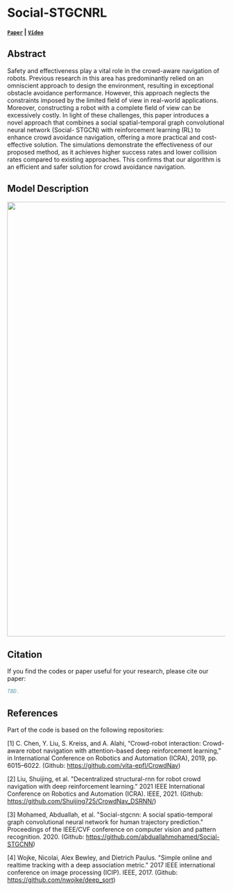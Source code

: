# Social-STGCNRL
**[`Paper`](https://ieeexplore.ieee.org/xpl/conhome/1802664/all-proceedings) | [`Video`](https://www.youtube.com/watch?v=zeqPHfoYtOI)**

## Abstract
Safety and effectiveness play a vital role in the crowd-aware navigation of robots. Previous research in this area has predominantly relied on an omniscient approach to design the environment, resulting in exceptional obstacle avoidance performance. However, this approach neglects the constraints imposed by the limited field of view in real-world applications. Moreover, constructing a robot with a complete field of view can be excessively costly. In light of these challenges, this paper introduces a novel approach that combines a social spatial-temporal graph convolutional neural network (Social- STGCN) with reinforcement learning (RL) to enhance crowd avoidance navigation, offering a more practical and cost-effective solution. The simulations demonstrate the effectiveness of our proposed method, as it achieves higher success rates and lower collision rates compared to existing approaches. This confirms that our algorithm is an efficient and safer solution for crowd avoidance navigation.

## Model Description
<img src="https://i.imgur.com/TZFGyAF.jpg" width="1000" />

## Citation
If you find the codes or paper useful for your research, please cite our paper:
```bibtex
TBD.
```

## References
Part of the code is based on the following repositories:

[1] C. Chen, Y. Liu, S. Kreiss, and A. Alahi, “Crowd-robot interaction: Crowd-aware robot navigation with attention-based deep reinforcement learning,” in International Conference on Robotics and Automation (ICRA), 2019, pp. 6015–6022.
(Github: https://github.com/vita-epfl/CrowdNav)

[2] Liu, Shuijing, et al. "Decentralized structural-rnn for robot crowd navigation with deep reinforcement learning." 2021 IEEE International Conference on Robotics and Automation (ICRA). IEEE, 2021.
(Github: https://github.com/Shuijing725/CrowdNav_DSRNN/)

[3] Mohamed, Abduallah, et al. "Social-stgcnn: A social spatio-temporal graph convolutional neural network for human trajectory prediction." Proceedings of the IEEE/CVF conference on computer vision and pattern recognition. 2020.
(Github: https://github.com/abduallahmohamed/Social-STGCNN)

[4] Wojke, Nicolai, Alex Bewley, and Dietrich Paulus. "Simple online and realtime tracking with a deep association metric." 2017 IEEE international conference on image processing (ICIP). IEEE, 2017.
(Github: https://github.com/nwojke/deep_sort)

